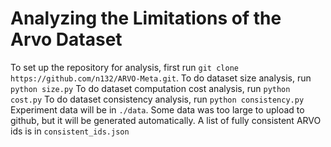 # Analyzing the Limitations of the Arvo Dataset

To set up the repository for analysis, first run `git clone https://github.com/n132/ARVO-Meta.git`.
To do dataset size analysis, run `python size.py`
To do dataset computation cost analysis, run `python cost.py`
To do dataset consistency analysis, run `python consistency.py`
Experiment data will be in `./data`. Some data was too large to upload to github, but it will be generated automatically.
A list of fully consistent ARVO ids is in `consistent_ids.json`